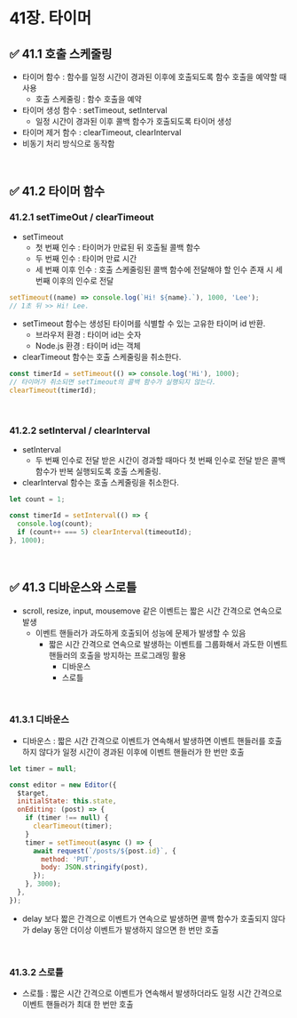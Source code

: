 # 41장. 타이머

## ✅ 41.1 호출 스케줄링

- 타이머 함수 : 함수를 일정 시간이 경과된 이후에 호출되도록 함수 호출을 예약할 때 사용
  - 호출 스케줄링 : 함수 호출을 예약
- 타이머 생성 함수 : setTimeout, setInterval
  - 일정 시간이 경과된 이후 콜백 함수가 호출되도록 타이머 생성
- 타이머 제거 함수 : clearTimeout, clearInterval
- 비동기 처리 방식으로 동작함

<br/>

## ✅ 41.2 타이머 함수

### 41.2.1 setTimeOut / clearTimeout

- setTimeout
  - 첫 번째 인수 : 타이머가 만료된 뒤 호출될 콜백 함수
  - 두 번째 인수 : 타이머 만료 시간
  - 세 번째 이후 인수 : 호출 스케줄링된 콜백 함수에 전달해야 할 인수 존재 시 세 번째 이후의 인수로 전달

```jsx
setTimeout((name) => console.log(`Hi! ${name}.`), 1000, 'Lee');
// 1초 뒤 >> Hi! Lee.
```

- setTimeout 함수는 생성된 타이머를 식별할 수 있는 고유한 타이머 id 반환.
  - 브라우저 환경 : 타이머 id는 숫자
  - Node.js 환경 : 타이머 id는 객체
- clearTimeout 함수는 호출 스케줄링을 취소한다.

```jsx
const timerId = setTimeout(() => console.log('Hi'), 1000);
// 타이머가 취소되면 setTimeout의 콜백 함수가 실행되지 않는다.
clearTimeout(timerId);
```

<br/>

### 41.2.2 setInterval / clearInterval

- setInterval
  - 두 번째 인수로 전달 받은 시간이 경과할 때마다 첫 번째 인수로 전달 받은 콜백 함수가 반복 실행되도록 호출 스케줄링.
- clearInterval 함수는 호출 스케줄링을 취소한다.

```jsx
let count = 1;

const timerId = setInterval(() => {
  console.log(count);
  if (count++ === 5) clearInterval(timeoutId);
}, 1000);
```

<br/>

## ✅ 41.3 디바운스와 스로틀

- scroll, resize, input, mousemove 같은 이벤트는 짧은 시간 간격으로 연속으로 발생
  - 이벤트 핸들러가 과도하게 호출되어 성능에 문제가 발생할 수 있음
    - 짧은 시간 간격으로 연속으로 발생하는 이벤트를 그룹화해서 과도한 이벤트 핸들러의 호출을 방지하는 프로그래밍 활용
      - 디바운스
      - 스로틀

<br/>

### 41.3.1 디바운스

- 디바운스 : 짧은 시간 간격으로 이벤트가 연속해서 발생하면 이벤트 핸들러를 호출하지 않다가 일정 시간이 경과된 이후에 이벤트 핸들러가 한 번만 호출

```jsx
let timer = null;

const editor = new Editor({
  $target,
  initialState: this.state,
  onEditing: (post) => {
    if (timer !== null) {
      clearTimeout(timer);
    }
    timer = setTimeout(async () => {
      await request(`/posts/${post.id}`, {
        method: 'PUT',
        body: JSON.stringify(post),
      });
    }, 3000);
  },
});
```

- delay 보다 짧은 간격으로 이벤트가 연속으로 발생하면 콜백 함수가 호출되지 않다가 delay 동안 더이상 이벤트가 발생하지 않으면 한 번만 호출

<br/>

### 41.3.2 스로틀

- 스로틀 : 짧은 시간 간격으로 이벤트가 연속해서 발생하더라도 일정 시간 간격으로 이벤트 핸들러가 최대 한 번만 호출

